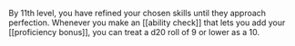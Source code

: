 By 11th level, you have refined your chosen skills until they approach perfection. Whenever you make an [[ability check]] that lets you add your [[proficiency bonus]], you can treat a d20 roll of 9 or lower as a 10.